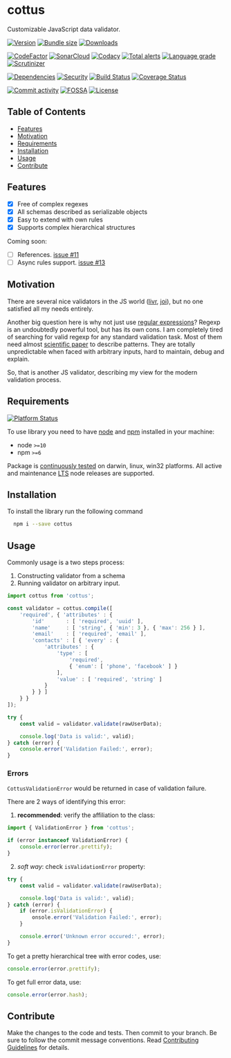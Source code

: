 # cottus

Customizable JavaScript data validator. 

[![Version][badge-vers]][npm]
[![Bundle size][npm-size-badge]][npm-size-url]
[![Downloads][npm-downloads-badge]][npm]

[![CodeFactor][codefactor-badge]][codefactor-url]
[![SonarCloud][sonarcloud-badge]][sonarcloud-url]
[![Codacy][codacy-badge]][codacy-url]
[![Total alerts][lgtm-alerts-badge]][lgtm-alerts-url]
[![Language grade][lgtm-lg-badge]][lgtm-lg-url]
[![Scrutinizer][scrutinizer-badge]][scrutinizer-url]

[![Dependencies][badge-deps]][npm]
[![Security][snyk-badge]][snyk-url]
[![Build Status][tests-badge]][tests-url]
[![Coverage Status][badge-coverage]][url-coverage]

[![Commit activity][commit-activity-badge]][github]
[![FOSSA][fossa-badge]][fossa-url]
[![License][badge-lic]][github]

## Table of Contents
  - [Features](#features)
  - [Motivation](#motivation)
  - [Requirements](#requirements)
  - [Installation](#installation)
  - [Usage](#usage)
  - [Contribute](#contribute)

## Features
- [x] Free of complex regexes
- [x] All schemas described as serializable objects
- [x] Easy to extend with own rules
- [x] Supports complex hierarchical structures

Coming soon:
- [ ] References. [issue #11][i11]
- [ ] Async rules support. [issue #13][i13]

## Motivation

There are several nice validators in the JS world ([livr][npm-livr], [joi][npm-joi]), but no one satisfied all my needs entirely. 

Another big question here is why not just use [regular expressions][RegExp]? Regexp is an undoubtedly powerful tool, but has its own cons. I am completely tired of searching for valid regexp for any standard validation task. Most of them need almost [scientific paper][regexp-email] to describe patterns. They are totally unpredictable when faced with arbitrary inputs, hard to maintain, debug and explain.

So, that is another JS validator, describing my view for the modern validation process. 

## Requirements
[![Platform Status][node-ver-test-badge]][node-ver-test-url]

To use library you need to have [node](https://nodejs.org) and [npm](https://www.npmjs.com) installed in your machine:

* node `>=10`
* npm `>=6`

Package is [continuously tested][node-ver-test-url] on darwin, linux, win32 platforms. All active and maintenance [LTS](https://nodejs.org/en/about/releases/) node releases are supported.

## Installation

To install the library run the following command

```bash
  npm i --save cottus
```

## Usage

Commonly usage is a two steps process:
  1. Constructing validator from a schema
  2. Running validator on arbitrary input.

```javascript
import cottus from 'cottus';

const validator = cottus.compile([
    'required', { 'attributes' : {
        'id'       : [ 'required', 'uuid' ],
        'name'     : [ 'string', { 'min': 3 }, { 'max': 256 } ],
        'email'    : [ 'required', 'email' ],
        'contacts' : [ { 'every' : {
            'attributes' : {
                'type' : [
                    'required',
                    { 'enum': [ 'phone', 'facebook' ] }
                ],
                'value' : [ 'required', 'string' ]
            }
        } } ]
    } }
]);

try {
    const valid = validator.validate(rawUserData);

    console.log('Data is valid:', valid);
} catch (error) {
    console.error('Validation Failed:', error);
}

```

### Errors
`CottusValidationError` would be returned in case of validation failure.

There are 2 ways of identifying this error: 

1. **recommended**: verify the affiliation to the class:
   
  ```javascript
  import { ValidationError } from 'cottus';
  
  if (error instanceof ValidationError) {
      console.error(error.prettify);
  }
  ``` 
2. *soft way*: check `isValidationError` property:
  
  ```javascript
  try {
      const valid = validator.validate(rawUserData);
  
      console.log('Data is valid:', valid);
  } catch (error) {
      if (error.isValidationError) {
          onsole.error('Validation Failed:', error);
      }
  
      console.error('Unknown error occured:', error);
  }
  ``` 

  To get a pretty hierarchical tree with error codes, use:
  ```javascript
  console.error(error.prettify);
  ```

  To get full error data, use: 
  ```javascript
  console.error(error.hash);
  ```

## Contribute

Make the changes to the code and tests. Then commit to your branch. Be sure to follow the commit message conventions. Read [Contributing Guidelines](.github/CONTRIBUTING.md) for details.

[npm]: https://www.npmjs.com/package/cottus
[github]: https://github.com/pustovitDmytro/cottus
[coveralls]: https://coveralls.io/github/pustovitDmytro/cottus?branch=master
[badge-deps]: https://img.shields.io/librariesio/release/npm/cottus.svg
[badge-vers]: https://img.shields.io/npm/v/cottus.svg
[badge-lic]: https://img.shields.io/github/license/pustovitDmytro/cottus.svg
[badge-coverage]: https://coveralls.io/repos/github/pustovitDmytro/cottus/badge.svg?branch=master
[url-coverage]: https://coveralls.io/github/pustovitDmytro/cottus?branch=master

[snyk-badge]: https://snyk-widget.herokuapp.com/badge/npm/cottus/badge.svg
[snyk-url]: https://snyk.io/advisor/npm-package/cottus

[tests-badge]: https://img.shields.io/circleci/build/github/pustovitDmytro/cottus
[tests-url]: https://app.circleci.com/pipelines/github/pustovitDmytro/cottus

[codefactor-badge]: https://www.codefactor.io/repository/github/pustovitdmytro/cottus/badge
[codefactor-url]: https://www.codefactor.io/repository/github/pustovitdmytro/cottus

[commit-activity-badge]: https://img.shields.io/github/commit-activity/m/pustovitDmytro/cottus

[scrutinizer-badge]: https://scrutinizer-ci.com/g/pustovitDmytro/cottus/badges/quality-score.png?b=master
[scrutinizer-url]: https://scrutinizer-ci.com/g/pustovitDmytro/cottus/?branch=master

[lgtm-lg-badge]: https://img.shields.io/lgtm/grade/javascript/g/pustovitDmytro/cottus.svg?logo=lgtm&logoWidth=18
[lgtm-lg-url]: https://lgtm.com/projects/g/pustovitDmytro/cottus/context:javascript

[lgtm-alerts-badge]: https://img.shields.io/lgtm/alerts/g/pustovitDmytro/cottus.svg?logo=lgtm&logoWidth=18
[lgtm-alerts-url]: https://lgtm.com/projects/g/pustovitDmytro/cottus/alerts/

[codacy-badge]: https://app.codacy.com/project/badge/Grade/9ca51e1503df488f92393737a3be2271
[codacy-url]: https://www.codacy.com/gh/pustovitDmytro/cottus/dashboard?utm_source=github.com&amp;utm_medium=referral&amp;utm_content=pustovitDmytro/cottus&amp;utm_campaign=Badge_Grade

[sonarcloud-badge]: https://sonarcloud.io/api/project_badges/measure?project=pustovitDmytro_cottus&metric=alert_status
[sonarcloud-url]: https://sonarcloud.io/dashboard?id=pustovitDmytro_cottus

[npm-downloads-badge]: https://img.shields.io/npm/dw/cottus
[npm-size-badge]: https://img.shields.io/bundlephobia/min/cottus
[npm-size-url]: https://bundlephobia.com/result?p=cottus

[node-ver-test-badge]: https://github.com/pustovitDmytro/npm-boilerplate/actions/workflows/npt.yml/badge.svg?branch=master
[node-ver-test-url]: https://github.com/pustovitDmytro/npm-boilerplate/actions?query=workflow%3A%22Node.js+versions%22

[fossa-badge]: https://app.fossa.com/api/projects/custom%2B24828%2Fcottus.svg?type=shield
[fossa-url]: https://app.fossa.com/projects/custom%2B24828%2Fcottus?ref=badge_shield

[i11]: https://github.com/user/repo/issues/11
[i13]: https://github.com/user/repo/issues/13

[npm-joi]: https://www.npmjs.com/package/joi
[npm-livr]: https://www.npmjs.com/package/livr
[regexp-email]: https://www.regular-expressions.info/email.html

[RegExp]: https://en.wikipedia.org/wiki/Regular_expression
